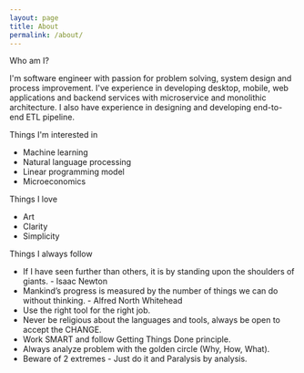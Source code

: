 ```yaml
---
layout: page
title: About
permalink: /about/
---
```


Who am I?

  I'm software engineer with passion for problem solving, system design and process improvement.
  I've experience in developing desktop, mobile, web applications
  and backend services with microservice and monolithic architecture.
  I also have experience in designing and developing end-to-end ETL pipeline.

Things I'm interested in

  * Machine learning
  * Natural language processing
  * Linear programming model
  * Microeconomics

Things I love

  * Art
  * Clarity
  * Simplicity

Things I always follow

  - If I have seen further than others, it is by standing upon the shoulders of giants. - Isaac Newton
  - Mankind’s progress is measured by the number of things we can do without thinking. - Alfred North Whitehead
  - Use the right tool for the right job.
  - Never be religious about the languages and tools, always be open to accept the CHANGE.
  - Work SMART and follow Getting Things Done principle.
  - Always analyze problem with the golden circle (Why, How, What).
  - Beware of 2 extremes - Just do it and Paralysis by analysis.


[jekyll-organization]: https://github.com/jekyll
